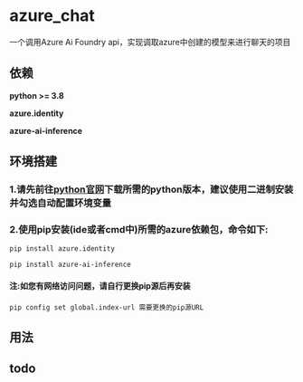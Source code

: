 # azure_chat
一个调用Azure Ai Foundry api，实现调取azure中创建的模型来进行聊天的项目

## 依赖
**python >= 3.8**

**azure.identity**

**azure-ai-inference**

## 环境搭建
### 1.请先前往[python官网](https://www.python.org/downloads/)下载所需的python版本，建议使用二进制安装并勾选自动配置环境变量

### 2.使用pip安装(ide或者cmd中)所需的azure依赖包，命令如下:

`pip install azure.identity`

`pip install azure-ai-inference`

#### 注:如您有网络访问问题，请自行更换pip源后再安装

`pip config set global.index-url 需要更换的pip源URL`

## 用法

## todo
